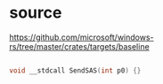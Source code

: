 # source

<https://github.com/microsoft/windows-rs/tree/master/crates/targets/baseline>

```c

void __stdcall SendSAS(int p0) {}

```

